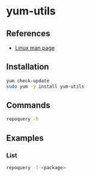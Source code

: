 # yum-utils

## References

- [Linux man page](https://linux.die.net/man/1/yum-utils)

## Installation

```sh
yum check-update
sudo yum -y install yum-utils
```

## Commands

```sh
repoquery -h
```

## Examples

### List

```sh
repoquery -l <package>
```
